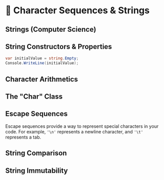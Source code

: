 # 📝 Character Sequences & Strings

## Strings (Computer Science)

## String Constructors & Properties

```csharp
var initialValue = string.Empty;
Console.WriteLine(initialValue);
```

## Character Arithmetics

## The "Char" Class

## Escape Sequences

Escape sequences provide a way to represent special characters in your code. For example, `'\n'` represents a newline character, and `'\t'` represents a tab.

## String Comparison

## String Immutability
